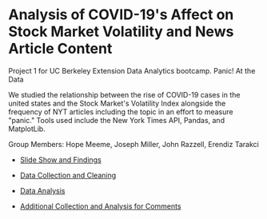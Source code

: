# Analysis of COVID-19's Affect on Stock Market Volatility and News Article Content
Project 1 for UC Berkeley Extension Data Analytics bootcamp.
Panic! At the Data

We studied the relationship between the rise of COVID-19 cases in the united states and the Stock Market's Volatility Index alongside the frequency of NYT articles including the topic in an effort to measure "panic." Tools used include the New York Times API, Pandas, and MatplotLib.

Group Members: Hope Meeme, Joseph Miller, John Razzell, Erendiz Tarakci

* [Slide Show and Findings](https://docs.google.com/presentation/d/1oAtCK31X8Tg06ttoSW7ktHpPnNcf9rP3PH5r2na8ufs/edit?usp=sharing)

* [Data Collection and Cleaning](https://github.com/etarakci/project-one/blob/master/panic_data.ipynb)

* [Data Analysis](https://github.com/etarakci/project-one/blob/master/panic_analysis.ipynb)

* [Additional Collection and Analysis for Comments](https://github.com/etarakci/project-one/blob/master/Panic%20article%20search2.ipynb) 


